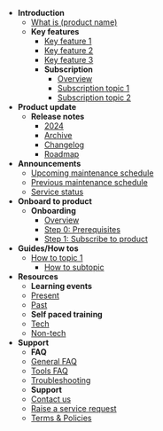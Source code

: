 
<!-- The main sections and sub-items are listed hierarchically below -->

- **Introduction**
  - [What is (product name)](/product-overview)
  - **Key features**
    - [Key feature 1](/key-feature/key-feature-1)
    - [Key feature 2](/key-feature/key-feature-2)
    - [Key feature 3](/key-feature/key-feature-3)
    - **Subscription**
      - [Overview](/subscription/subscription-overview)
      - [Subscription topic 1](/subscription/subscription-topic-1)
      - [Subscription topic 2](/subscription/insert-topic-name-2)
- **Product update**
  - **Release notes** 
    - [2024](/release-notes/2024)
    - [Archive](/release-notes/archive)
    - [Changelog](/release-notes/changelog)
    - [Roadmap](/release-notes/roadmap)
- **Announcements**
  - [Upcoming maintenance schedule](/announcements/upcoming)
  - [Previous maintenance schedule](/announcements/previous)
  - [Service status](/announcements/service-status)
- **Onboard to product**
  - **Onboarding**
    - [Overview](/onboarding/onboarding-overview)
    - [Step 0: Prerequisites](/onboarding/step0)
    - [Step 1: Subscribe to product](/onboarding/subscribe-to-product)
- **Guides/How tos**
  - [How to topic 1](/tutorials/how-to-1)
    - [How to subtopic](/tutorials/how-to-subtopic)
- **Resources**
  - **Learning events**
   - [Present](/resources/present)
   - [Past](/resources/past)
  - **Self paced training**
   - [Tech](/resources/tech)
   - [Non-tech](/resources/non-tech)
- **Support**
  - **FAQ**
   - [General FAQ](/support/general-faq)
   - [Tools FAQ](/support/tools-faq)
   - [Troubleshooting](/support/troubleshooting)
  - **Support**
   - [Contact us](/support/contact-us)
   - [Raise a service request](/support/raise-sr)
   - [Terms & Policies](/support/tnp)

<!-- Guidelines for sidebar titles:
1. Keep titles concise to avoid wrapping: aim for fewer than 40 characters.
2. Use sentence case for all titles: only the first letter of the first word and proper nouns are capitalized.
3. Ensure that each link leads directly to the relevant section to facilitate easy navigation.
4. Regularly update the sidebar to reflect the most current documentation structure and content.
5. Tailor the categories and links to the specific needs and structure of your documentation.
-->
